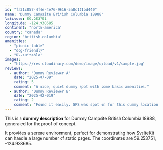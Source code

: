 ```yaml
---
id: "fa31c857-4f4e-4e76-9616-5a8c111bd440"
name: "Dummy Campsite British Columbia 18988"
latitude: 59.253751
longitude: -124.938685
continent: "north-america"
country: "canada"
region: "british-columbia"
amenities:
  - "picnic-table"
  - "dog-friendly"
  - "RV-suitable"
images:
  - "https://res.cloudinary.com/demo/image/upload/v1/sample.jpg"
reviews:
  - author: "Dummy Reviewer A"
    date: "2025-07-09"
    rating: 5
    comment: "A nice, quiet dummy spot with some basic amenities."
  - author: "Dummy Reviewer B"
    date: "2025-02-019"
    rating: 2
    comment: "Found it easily. GPS was spot on for this dummy location."
---
```


This is a **dummy description** for Dummy Campsite British Columbia 18988, generated for the proof of concept.

It provides a serene environment, perfect for demonstrating how SvelteKit can handle a large number of static pages. The coordinates are 59.253751, -124.938685.
